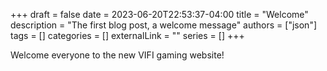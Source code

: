 +++ 
draft = false
date = 2023-06-20T22:53:37-04:00
title = "Welcome"
description = "The first blog post, a welcome message"
authors = ["json"]
tags = []
categories = []
externalLink = ""
series = []
+++

Welcome everyone to the new VIFI gaming website!